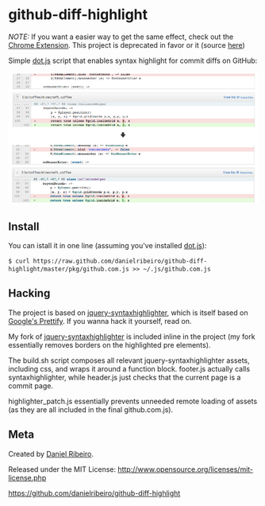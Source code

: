 github-diff-highlight
=====================

*NOTE:* If you want a easier way to get the same effect, check out the [Chrome Extension](http://bit.ly/15OWxUv). This project is deprecated in favor or it (source [here](https://github.com/danielribeiro/github-diff-highlight-extension))

Simple [dot.js](http://defunkt.io/dotjs/) script that enables syntax highlight for commit diffs on GitHub:

![](https://github.com/danielribeiro/github-diff-highlight/raw/master/docs/example.png)

Install
-----

You can istall it in one line (assuming you've installed [dot.js](http://defunkt.io/dotjs/)):

    $ curl https://raw.github.com/danielribeiro/github-diff-highlight/master/pkg/github.com.js >> ~/.js/github.com.js

Hacking
-----
The project is based on [jquery-syntaxhighlighter](http://balupton.github.com/jquery-syntaxhighlighter/demo/), which is itself based on [Google's Prettify](http://code.google.com/p/google-code-prettify/). If you wanna hack it yourself, read on.

My fork of [jquery-syntaxhighlighter](https://github.com/balupton/jquery-syntaxhighlighter) is included inline in the project (my fork essentially removes borders on the highlighted pre elements).

The build.sh script composes all relevant jquery-syntaxhighlighter assets, including css, and wraps it around a function block. footer.js actually calls syntaxhighlighter, while header.js just checks that the current page is a commit page.

highlighter_patch.js essentially prevents unneeded remote loading of assets (as they are all included in the final github.com.js).


Meta
----

Created by [Daniel Ribeiro](http://metaphysicaldeveloper.wordpress.com/about-me). 

Released under the MIT License: http://www.opensource.org/licenses/mit-license.php

https://github.com/danielribeiro/github-diff-highlight
